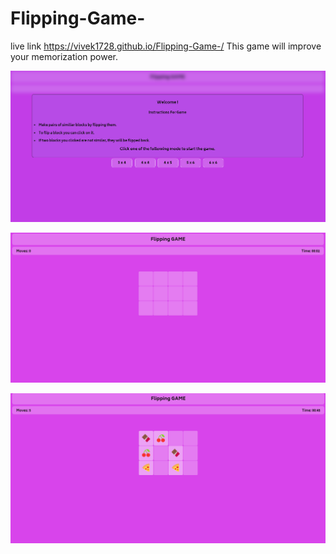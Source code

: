 # Flipping-Game-
live link 
https://vivek1728.github.io/Flipping-Game-/
This game will improve your memorization power.


![alt text](https://github.com/Vivek1728/Flipping-Game-/blob/master/Images/ss%201.png)

![alt text](https://github.com/Vivek1728/Flipping-Game-/blob/master/Images/ss%202.png)


![alt text](https://github.com/Vivek1728/Flipping-Game-/blob/master/Images/ss%203.png)

